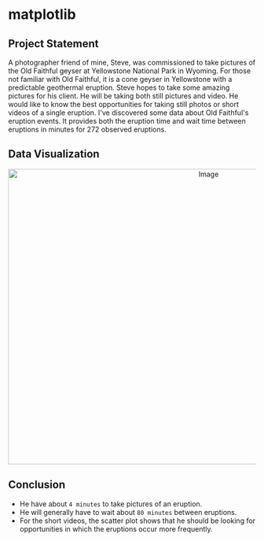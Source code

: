 # matplotlib

## Project Statement

A photographer friend of mine, Steve, was commissioned to take pictures of the Old Faithful geyser at Yellowstone National Park in Wyoming. For those not familiar with Old Faithful, it is a cone geyser in Yellowstone with a predictable geothermal eruption. Steve hopes to take some amazing pictures for his client. He will be taking both still pictures and video. He would like to know the best opportunities for taking still photos or short videos of a single eruption. I've discovered some data about Old Faithful's eruption events. It provides both the eruption time and wait time between eruptions in minutes for 272 observed eruptions.

## Data Visualization

<p align="center">
    <img src="https://mittalhimanshu151.000webhostapp.com/Images/matplotlib/project.png" 
         alt="Image"
         width="800" height="600"/>
</p>

## Conclusion

* He have about `4 minutes` to take pictures of an eruption.
* He will generally have to wait about `80 minutes` between eruptions.
* For the short videos, the scatter plot shows that he should be looking for opportunities in which the eruptions occur more frequently.